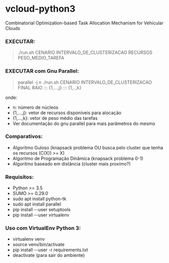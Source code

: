 # vcloud-python3

Combinatorial Optimization-based Task Allocation Mechanism for Vehicular Clouds

### EXECUTAR:

> ./run.sh CENARIO INTERVALO_DE_CLUSTERIZACAO RECURSOS PESO_MEDIO_TAREFA

### EXECUTAR com Gnu Parallel:

> parallel -j n ./run.sh CENARIO INTERVALO_DE_CLUSTERIZACAO FINAL RAIO ::: {1,...,j} ::: {1,..,k}

onde:

* n: número de núcleos
* {1,...,j}: vetor de recursos disponíveis para alocação
* {1,...,k}: vetor de peso médio das tarefas
* Ver documentação do gnu parallel para mais parâmetros do mesmo

### Comparativos:

* Algoritmo Guloso (knapsack problema OU busca pelo cluster que tenha os recursos (C(X)) >= X)
* Algoritmo de Programação Dinâmica (knapsack problema 0-1)
* Algoritmo baseado em distância (cluster mais proximo?)

### Requisitos:

- Python >= 3.5
- SUMO >= 0.29.0
- sudo apt install python-tk
- sudo apt install parallel
- pip install --user setuptools
- pip install --user virtualenv

### Uso com VirtualEnv Python 3:

- virtualenv venv
- source venv/bin/activate
- pip install --user -r requirements.txt
- deactivate (para sair do ambiente)
